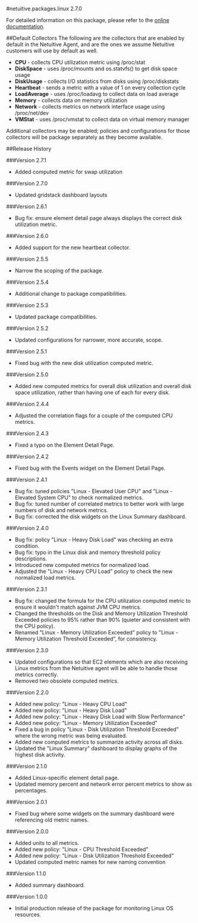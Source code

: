 #netuitive.packages.linux 2.7.0

For detailed information on this package, please refer to the [online documentation](https://help.netuitive.com/Content/Integrations/linux.htm).

##Default Collectors
The following are the collectors that are enabled by default in the Netuitive Agent, and are the ones we assume Netuitive customers will use by default as well.

 - **CPU** - collects CPU utilization metric using /proc/stat
 - **DiskSpace** - uses /proc/mounts and os.statvfs() to get disk space usage
 - **DiskUsage** - collects I/O statistics from disks using /proc/diskstats
 - **Heartbeat** - sends a metric with a value of 1 on every collection cycle
 - **LoadAverage** - uses /proc/loadavg to collect data on load average
 - **Memory** - collects data on memory utilization
 - **Network** - collects metrics on network interface usage using /proc/net/dev
 - **VMStat** - uses /proc/vmstat to collect data
   on virtual memory manager

Additional collectors may be enabled; policies and configurations for those collectors will be package separately as they become available.

##Release History

###Version 2.7.1

* Added computed metric for swap utilization

###Version 2.7.0

* Updated gridstack dashboard layouts

###Version 2.6.1

* Bug fix: ensure element detail page always displays the correct disk utilization metric.

###Version 2.6.0

* Added support for the new heartbeat collector.

###Version 2.5.5

* Narrow the scoping of the package.

###Version 2.5.4

* Additional change to package compatibilities.

###Version 2.5.3

* Updated package compatibilities.

###Version 2.5.2

* Updated configurations for narrower, more accurate, scope.

###Version 2.5.1

* Fixed bug with the new disk utilization computed metric.

###Version 2.5.0

* Added new computed metrics for overall disk utilization and overall disk space utilization, rather than having one of each for every disk.

###Version 2.4.4

* Adjusted the correlation flags for a couple of the computed CPU metrics.

###Version 2.4.3

* Fixed a typo on the Element Detail Page.

###Version 2.4.2

* Fixed bug with the Events widget on the Element Detail Page.

###Version 2.4.1

* Bug fix: tuned policies "Linux - Elevated User CPU" and "Linux - Elevated System CPU" to check normalized metrics.
* Bug fix: tuned number of correlated metrics to better work with large numbers of disk and network metrics.
* Bug fix: corrected the disk widgets on the Linux Summary dashboard.

###Version 2.4.0

* Bug fix: policy "Linux - Heavy Disk Load" was checking an extra condition.
* Bug fix: typo in the Linux disk and memory threshold policy descriptions.
* Introduced new computed metrics for normalized load.
* Adjusted the "Linux - Heavy CPU Load" policy to check the new normalized load metrics.

###Version 2.3.1

* Bug fix: changed the formula for the CPU utilization computed metric to ensure it wouldn't match against JVM CPU metrics.
* Changed the thresholds on the Disk and Memory Utilization Threshold Exceeded policies to 95% rather than 90% (quieter and consistent with the CPU policy).
* Renamed "Linux - Memory Utilization Exceeded" policy to "Linux - Memory Utilization Threshold Exceeded", for consistency.

###Version 2.3.0

* Updated configurations so that EC2 elements which are also receiving Linux metrics from the Netuitive agent will be able to handle those metrics correctly.
* Removed two obsolete computed metrics.

###Version 2.2.0

* Added new policy: "Linux - Heavy CPU Load"
* Added new policy: "Linux - Heavy Disk Load"
* Added new policy: "Linux - Heavy Disk Load with Slow Performance"
* Added new policy: "Linux - Memory Utilization Exceeded"
* Fixed a bug in policy "Linux - Disk Utilization Threshold Exceeded" where the wrong metric was being evaluated.
* Added new computed metrics to summarize activity across all disks.
* Updated the "Linux Summary" dashboard to display graphs of the highest disk activity.

###Version 2.1.0

* Added Linux-specific element detail page.
* Updated memory percent and network error percent metrics to show as percentages.

###Version 2.0.1

* Fixed bug where some widgets on the summary dashboard were referencing old metric names.

###Version 2.0.0

* Added units to all metrics.
* Added new policy: "Linux - CPU Threshold Exceeded"
* Added new policy: "Linux - Disk Utilization Threshold Exceeded"
* Updated computed metric names for new naming convention

###Version 1.1.0

* Added summary dashboard.

###Version 1.0.0

* Initial production release of the package for monitoring Linux OS resources.
